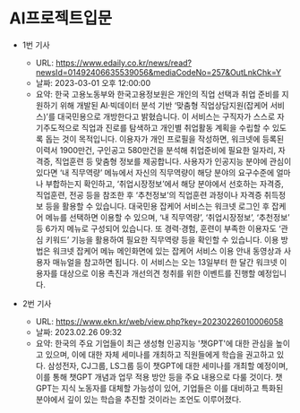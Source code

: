 # AI프로젝트입문

+ 1번 기사
  * URL: https://www.edaily.co.kr/news/read?newsId=01492406635539056&mediaCodeNo=257&OutLnkChk=Y
  * 날짜: 2023-03-01 오후 12:00:00
  * 요약: 한국 고용노동부와 한국고용정보원은 개인의 직업 선택과 취업 준비를 지원하기 위해 개발된 AI·빅데이터 분석 기반 ‘맞춤형 직업상담지원(잡케어 서비스)’를 대국민용으로 개방한다고 밝혔습니다. 이 서비스는 구직자가 스스로 자기주도적으로 직업과 진로를 탐색하고 개인별 취업활동 계획을 수립할 수 있도록 돕는 것이 목적입니다.
  이용자가 개인 프로필을 작성하면, 워크넷에 등록된 이력서 1900만건, 구인공고 580만건을 분석해 취업준비에 필요한 일자리, 자격증, 직업훈련 등 맞춤형 정보를 제공합니다. 사용자가 인공지능 분야에 관심이 있다면 ‘내 직무역량’ 메뉴에서 자신의 직무역량이 해당 분야의 요구수준에 얼마나 부합하는지 확인하고, ‘취업시장정보’에서 해당 분야에서 선호하는 자격증, 직업훈련, 전공 등을 참조한 후 ‘추천정보’의 직업훈련 과정이나 자격증 취득정보 등을 활용할 수 있습니다.
  대국민용 잡케어 서비스는 워크넷 로그인 후 잡케어 메뉴를 선택하면 이용할 수 있으며, ‘내 직무역량’, ‘취업시장정보’, ‘추천정보’ 등 6가지 메뉴로 구성되어 있습니다. 또 경력·경험, 훈련이 부족한 이용자도 ‘관심 키워드’ 기능을 활용하여 필요한 직무역량 등을 확인할 수 있습니다. 이용 방법은 워크넷 잡케어 메뉴 메인화면에 있는 잡케어 서비스 이용 안내 동영상과 사용자 매뉴얼을 참고하면 됩니다. 이 서비스는 오는 13일부터 한 달간 워크넷 이용자를 대상으로 이용 촉진과 개선의견 청취를 위한 이벤트를 진행할 예정입니다.
 
+ 2번 기사
  * URL: https://www.ekn.kr/web/view.php?key=20230226010006058
  * 날짜: 2023.02.26 09:32
  * 요약: 한국의 주요 기업들이 최근 생성형 인공지능 '챗GPT'에 대한 관심을 높이고 있으며, 이에 대한 자체 세미나를 개최하고 직원들에게 학습을 권고하고 있다. 삼성전자, CJ그룹, LS그룹 등이 챗GPT에 대한 세미나를 개최할 예정이며, 이를 통해 챗GPT 개념과 업무 적용 방안 등을 주요 내용으로 다룰 것이다. 챗GPT는 지식 노동자를 대체할 가능성이 있어, 기업들은 이를 대비하고 특화된 분야에서 깊이 있는 학습을 추진할 것이라는 조언도 이루어졌다.
